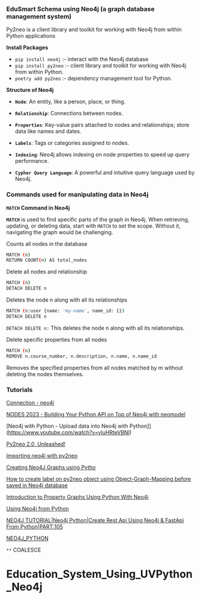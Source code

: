 
### EduSmart Schema using Neo4j (a graph database management system)
Py2neo is a client library and toolkit for working with Neo4j from within Python applications


**Install Packages**

* `pip install neo4j` :- interact with the Neo4j database
* `pip install py2neo` :- client library and toolkit for working with Neo4j from within Python.
* `poetry add py2neo`  :- dependency management tool for Python.

**Structure of Neo4j**

* **`Node`**: An entity, like a person, place, or thing.

* **`Relationship`**: Connections between nodes.

* **`Properties`**: Key-value pairs attached to nodes and relationships; store data like names and dates.

* **`Labels`**: Tags or categories assigned to nodes.

* **`Indexing`**: Neo4j allows indexing on node properties to speed up query performance.

* **`Cypher Query Language`**: A powerful and intuitive query language used by Neo4j.

### Commands used for manipulating data in Neo4j

**`MATCH` Command in Neo4j** 

**`MATCH`** is used to find specific parts of the graph in Neo4j. When retrieving, updating, or deleting data, start with `MATCH` to set the scope. Without it, navigating the graph would be challenging.

Counts all nodes in the database
```bash
MATCH (n)
RETURN COUNT(n) AS total_nodes
```

Delete all nodes and relationship
```bash
MATCH (n)
DETACH DELETE n
```

Deletes the node n along with all its relationships
```bash
MATCH (n:user {name: 'my-name', name_id: 1})
DETACH DELETE n
```
`DETACH DELETE n:` This deletes the node n along with all its relationships.

Delete specific properties from all nodes
```bash
MATCH (n)
REMOVE n.course_number, n.description, n.name, n.name_id 
```
Removes the specified properties from all nodes matched by m without deleting the nodes themselves.

### Tutorials

[Connection - neo4j](https://neo4j.com/docs/python-manual/current/connect/)

[NODES 2023 - Building Your Python API on Top of Neo4j with neomodel](https://www.youtube.com/watch?v=v4CgjiVist4)

[Neo4j with Python - Upload data into Neo4j with Python]](https://www.youtube.com/watch?v=yluHRteVBNI)

[Py2neo 2.0, Unleashed!](https://neo4j.com/blog/py2neo-2-0-unleashed/)

[Importing neo4j with py2neo](https://stackoverflow.com/questions/41356886/importing-neo4j-with-py2neo)

[Creating Neo4J Graphs using Pytho](https://medium.com/@herambh/creating-neo4j-graphs-using-python-bd59662cbad6)

[How to create label on py2neo object using Object-Graph-Mapping before saved in Neo4j database](https://stackoverflow.com/questions/24832013/how-to-create-label-on-py2neo-object-using-object-graph-mapping-before-saved-in)


[Introduction to Property Graphs Using Python With Neo4j](https://sease.io/2023/08/introduction-to-property-graphs-using-python-with-neo4j.html)


[Using Neo4j from Python](https://neo4j.com/docs/getting-started/languages-guides/neo4j-python/)
   

[NEO4J TUTORIAL|Neo4j Python|Create Rest Api Using Neo4j & FastApi From Python|PART:105](https://www.youtube.com/watch?v=L_OOTp7fd1g)

[NEO4J_PYTHON](https://github.com/ronidas39/NEO4J_PYTHON/tree/main)

`**`
COALESCE


# Education_System_Using_UVPython_Neo4j
